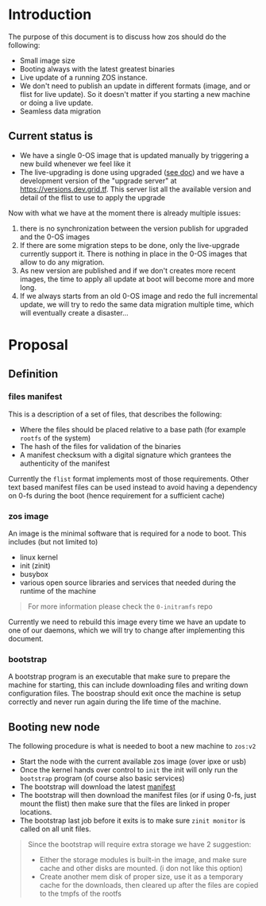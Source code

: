 # Introduction
The purpose of this document is to discuss how zos should do the following:
- Small image size
- Booting always with the latest greatest binaries
- Live update of a running ZOS instance.
- We don't need to publish an update in different formats (image, and or flist for live update). So it doesn't matter if you starting a new machine or doing a live update.
- Seamless data migration

## Current status is
- We have a single 0-OS image that is updated manually by triggering a new build whenever we feel like it
- The live-upgrading is done using upgraded ([see doc](https://github.com/threefoldtech/zosv2/tree/master/docs/upgrade)) and we have a development version of the "upgrade server" at https://versions.dev.grid.tf. This server list all the available version and detail of the flist to use to apply the upgrade

Now with what we have at the moment there is already multiple issues:
1. there is no synchronization between the version publish for upgraded and the 0-OS images
2. If there are some migration steps to be done, only the live-upgrade currently support it. There is nothing in place in the 0-OS images that allow to do any migration.
3. As new version are published and if we don't creates more recent images, the time to apply all update at boot will become more and more long.
4. If we always starts from an old 0-OS image and redo the full incremental update, we will try to redo the same data migration multiple time, which will eventually create a disaster...

# Proposal
## Definition

### files manifest
This is a description of a set of files, that describes the following:
- Where the files should be placed relative to a base path (for example `rootfs` of the system)
- The hash of the files for validation of the binaries
- A manifest checksum with a digital signature which grantees the authenticity of the manifest

Currently the `flist` format implements most of those requirements. Other text based manifest files can be used instead to avoid having a dependency on 0-fs during the boot (hence requirement for a sufficient cache)

### zos image
An image is the minimal software that is required for a node to boot. This includes (but not limited to)
- linux kernel
- init (zinit)
- busybox
- various open source libraries and services that needed during the runtime of the machine

> For more information please check the `0-initramfs` repo

Currently we need to rebuild this image every time we have an update to one of our daemons, which we will try to change after implementing this document.

### bootstrap
A bootstrap program is an executable that make sure to prepare the machine for starting, this can include downloading files and writing down configuration files. The boostrap should exit once the machine is setup correctly and never run again during the life time of the machine.

## Booting new node
The following procedure is what is needed to boot a new machine to `zos:v2`

- Start the node with the current available zos image (over ipxe or usb)
- Once the kernel hands over control to `init` the init will only run the `bootstrap` program (of course also basic services)
- The bootstrap will download the latest [manifest](#files-manifest)
- The bootstrap will then download the manifest files (or if using 0-fs, just mount the flist) then make sure that the files are linked in proper locations.
- The bootstrap last job before it exits is to make sure `zinit monitor` is called on all unit files.

> Since the bootstrap will require extra storage we have 2 suggestion:
> - Either the storage modules is built-in the image, and make sure cache and other disks are mounted. (i don not like this option)
> - Create another mem disk of proper size, use it as a temporary cache for the downloads, then cleared up after the files are copied to the tmpfs of the rootfs

